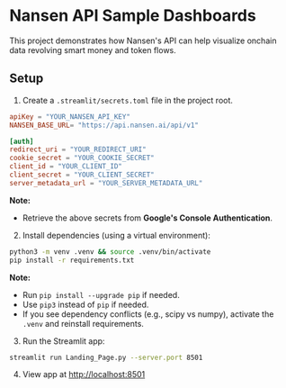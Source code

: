# Nansen API Sample Dashboards

This project demonstrates how Nansen's API can help visualize onchain data revolving smart money and token flows.

## Setup

1. Create a `.streamlit/secrets.toml` file in the project root.

```toml
apiKey = "YOUR_NANSEN_API_KEY"
NANSEN_BASE_URL= "https://api.nansen.ai/api/v1"

[auth]
redirect_uri = "YOUR_REDIRECT_URI"
cookie_secret = "YOUR_COOKIE_SECRET"
client_id = "YOUR_CLIENT_ID"
client_secret = "YOUR_CLIENT_SECRET"
server_metadata_url = "YOUR_SERVER_METADATA_URL"
```

**Note:**

- Retrieve the above secrets from **Google's Console Authentication**.


2. Install dependencies (using a virtual environment):

```bash
python3 -m venv .venv && source .venv/bin/activate
pip install -r requirements.txt
```

**Note:**

- Run `pip install --upgrade pip` if needed.
- Use `pip3` instead of `pip` if needed.
- If you see dependency conflicts (e.g., scipy vs numpy), activate the `.venv` and reinstall requirements.

3. Run the Streamlit app:

```bash
streamlit run Landing_Page.py --server.port 8501
```

4. View app at [http://localhost:8501](http://localhost:8501)